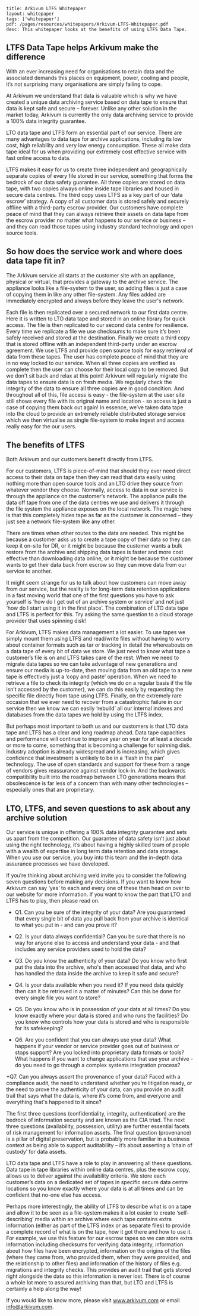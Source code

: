 ```title: Arkivum LTFS Whitepaperlayout: whitepapertags: ['whitepaper']pdf: /pages/resources/whitepapers/Arkivum-LTFS-Whitepaper.pdfdesc: This whitepaper looks at the benefits of using LTFS Data Tape.```## LTFS Data Tape helps Arkivum make the differenceWith an ever increasing need for organisations to retain data and the associated demands this places on equipment, power, cooling and people, it’s not surprising many organisations are simply failing to cope.At Arkivum we understand that data is valuable which is why we have created a unique data archiving service based on data tape to ensure that data is kept safe and secure – forever. Unlike any other solution in the market today, Arkivum is currently the only data archiving service to provide a 100% data integrity guarantee.LTO data tape and LTFS form an essential part of our service. There are many advantages to data tape for archive applications, including its low cost, high reliability and very low energy consumption. These all make data tape ideal for us when providing our extremely cost effective service with fast online access to data.LTFS makes it easy for us to create three independent and geographically separate copies of every file stored in our service, something that forms the bedrock of our data safety guarantee. All three copies are stored on data tape, with two copies always online inside tape libraries and housed in secure data centres.The third copy uses LTFS as a key part of our ‘data escrow’ strategy. A copy of all customer data is stored safely and securely offline with a third-party escrow provider. Our customers have complete peace of mind that they can always retrieve their assets on data tape from the escrow provider no matter what happens to our service or business – and they can read those tapes using industry standard technology and open source tools.## So how does the service work and where does data tape fit in?The Arkivum service all starts at the customer site with an appliance, physical or virtual, that provides a gateway to the archive service. The appliance looks like a file-system to the user, so adding files is just a case of copying them in like any other file-system. Any files added are immediately encrypted and always before they leave the user's network.  Each file is then replicated over a secured network to our first data centre. Here it is written to LTO data tape and stored in an online library for quick access. The file is then replicated to our second data centre for resilience. Every time we replicate a file we use checksums to make sure it’s been safely received and stored at the destination.Finally we create a third copy that is stored offline with an independent third-party under an escrow agreement. We use LTFS and provide open source tools for easy retrieval of data from these tapes. The user has complete peace of mind that they are in no way locked to our service. When all three copies are verified as complete then the user can choose for their local copy to be removed.But we don't sit back and relax at this point! Arkivum will regularly migrate the data tapes to ensure data is on fresh media. We regularly check the integrity of the data to ensure all three copies are in good condition.And throughout all of this, file access is easy - the file-system at the user site still shows every file with its original name and location - so access is just a case of copying them back out again! In essence, we’ve taken data tape into the cloud to provide an extremely reliable distributed storage service which we then virtualise as single file-system to make ingest and access really easy for the our users.## The benefits of LTFSBoth Arkivum and our customers benefit directly from LTFS.For our customers, LTFS is piece-of-mind that should they ever need direct access to their data on tape then they can read that data easily using nothing more than open source tools and an LTO drive they source from whatever vendor they choose. Normally, access to data in our service is through the appliance on the customer’s network. The appliance pulls the data off tape from one of the data centres we use and delivers it through the file system the appliance exposes on the local network. The magic here is that this completely hides tape as far as the customer is concerned – they just see a network file-system like any other.There are times when other routes to the data are needed. This might be because a customer asks us to create a tape copy of their data so they can keep it on-site for DR, or it might be because the customer wants a bulk restore from the archive and shipping data tapes is faster and more cost effective than downloading data online, or it might be because the customer wants to get their data back from escrow so they can move data from our service to another.It might seem strange for us to talk about how customers can move away from our service, but the reality is for long-term data retention applications in a fast moving world that one of the first questions you have to ask yourself is ‘how do I get out of an archive system or service’ and not just ‘how do I start using it in the first place’. The combination of LTO data tape and LTFS is perfect for this. Try asking the same question to a cloud storage provider that uses spinning disk!For Arkivum, LTFS makes data management a lot easier. To use tapes we simply mount them using LTFS and read/write files without having to worry about container formats such as tar or tracking in detail the whereabouts on a data tape of every bit of data we store. We just need to know what tape a customer’s file is on and LTFS takes care of the rest. When we need to migrate data tapes so we can take advantage of new generations and ensure our media is up-to-date, then moving data from an old tape to a new tape is effectively just a ‘copy and paste’ operation. When we need to retrieve a file to check its integrity (which we do on a regular basis if the file isn’t accessed by the customer), we can do this easily by requesting the specific file directly from tape using LTFS. Finally, on the extremely rare occasion that we ever need to recover from a catastrophic failure in our service then we know we can easily ‘rebuild’ all our internal indexes and databases from the data tapes we hold by using the LTFS index.But perhaps most important to both us and our customers is that LTO data tape and LTFS has a clear and long roadmap ahead. Data tape capacities and performance will continue to improve year on year for at least a decade or more to come, something that is becoming a challenge for spinning disk. Industry adoption is already widespread and is increasing, which gives confidence that investment is unlikely to be in a ‘flash in the pan’ technology. The use of open standards and support for these from a range of vendors gives reassurance against vendor lock-in. And the backwards compatibility built into the roadmap between LTO generations means that obsolescence is far less of a concern than with many other technologies – especially ones that are proprietary.## LTO, LTFS, and seven questions to ask about any archive solutionOur service is unique in offering a 100% data integrity guarantee and sets us apart from the competition. Our guarantee of data safety isn’t just about using the right technology, it’s about having a highly skilled team of people with a wealth of expertise in long term data retention and data storage. When you use our service, you buy into this team and the in-depth data assurance processes we have developed.If you’re thinking about archiving we’d invite you to consider the following seven questions before making any decisions. If you want to know how Arkivum can say ‘yes’ to each and every one of these then head on over to our website for more information. If you want to know the part that LTO and LTFS has to play, then please read on.+ Q1. Can you be sure of the integrity of your data?Are you guaranteed that every single bit of data you pull back from your archive is identical to what you put in - and can you prove it?+ Q2. Is your data always confidential?Can you be sure that there is no way for anyone else to access and understand your data - and that includes any service providers used to hold the data?+ Q3. Do you know the authenticity of your data?Do you know who first put the data into the archive, who's then accessed that data, and who has handled the data inside the archive to keep it safe and secure?+ Q4. Is your data available when you need it?If you need data quickly then can it be retrieved in a matter of minutes? Can this be done for every single file you want to store?+ Q5. Do you know who is in possession of your data at all times?Do you know exactly where your data is stored and who runs the facilities? Do you know who controls how your data is stored and who is responsible for its safekeeping?+ Q6. Are you confident that you can always use your data?What happens if your vendor or service provider goes out of business or stops support? Are you locked into proprietary data formats or tools? What happens if you want to change applications that use your archive - do you need to go through a complex systems integration process?+Q7. Can you always assert the provenance of your data?Faced with a compliance audit, the need to understand whether you’re litigation ready, or the need to prove the authenticity of your data, can you provide an audit trail that says what the data is, where it’s come from, and everyone and everything that's happened to it since?The first three questions (confidentiality, integrity, authentication) are the bedrock of information security and are known as the CIA triad. The next three questions (availability, possession, utility) are further essential facets of risk management for information assets. The final question (provenance) is a pillar of digital preservation, but is probably more familiar in a business context as being able to support auditability – it’s about asserting a ‘chain of custody’ for data assets.LTO data tape and LTFS have a role to play in answering all these questions. Data tape in tape libraries within online data centres, plus the escrow copy, allows us to deliver against the availability criteria. We store each customer’s data on a dedicated set of tapes in specific secure data centre locations so you know exactly where your data is at all times and can be confident that no-one else has access. Perhaps more interestingly, the ability of LTFS to describe what is on a tape and allow it to be seen as a file-system makes it a lot easier to create ‘self-describing’ media within an archive where each tape contains extra information (either as part of the LTFS index or as separate files) to provide a complete record of what is on the tape, how it got there and how to use it. For example, we use this feature for our escrow tapes so we can store extra information including checksums for verifying data integrity, information about how files have been encrypted, information on the origins of the files (where they came from, who provided them, when they were provided, and the relationship to other files) and information of the history of files e.g. migrations and integrity checks. This provides an audit trail that gets stored right alongside the data so this information is never lost.There is of course a whole lot more to assured archiving than that, but LTO and LTFS is certainly a help along the way! If you would like to know more, please visit www.arkivum.com or email info@arkivum.com.
